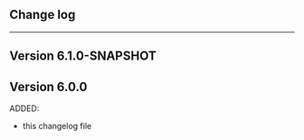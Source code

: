 ## Change log
----------------------

Version 6.1.0-SNAPSHOT
-------------



Version 6.0.0
-------------

ADDED:
 
- this changelog file
